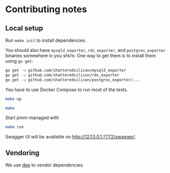 # Contributing notes

## Local setup

Run `make init` to install dependencies.

You should also have `mysqld_exporter`, `rds_exporter`, and `postgres_exporter` binaries somewhere in you `$PATH`.
One way to get them is to install them using `go get`:
```sh
go get -u github.com/shatteredsilicon/mysqld_exporter
go get -u github.com/shatteredsilicon/rds_exporter
go get -u github.com/shatteredsilicon/postgres_exporter/...
```

You have to use Docker Compose to run most of the tests.

```sh
make up
```

```sh
make
```

Start pmm-managed with

```sh
make run
```

Swagger UI will be available on http://127.0.0.1:7772/swagger/.

## Vendoring

We use [dep](https://github.com/golang/dep) to vendor dependencies.
